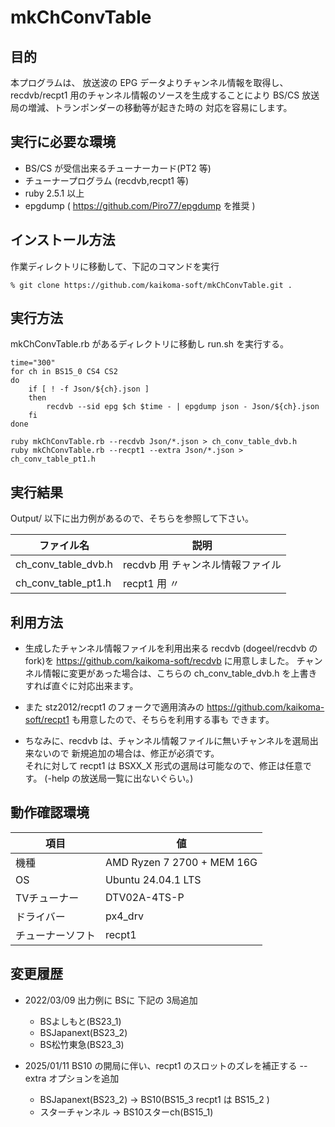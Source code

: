 # mkChConvTable

## 目的

本プログラムは、
放送波の EPG データよりチャンネル情報を取得し、
recdvb/recpt1 用のチャンネル情報のソースを生成することにより
 BS/CS 放送局の増減、トランポンダーの移動等が起きた時の
対応を容易にします。


## 実行に必要な環境

* BS/CS が受信出来るチューナーカード(PT2 等)
* チューナープログラム (recdvb,recpt1 等)
* ruby   2.5.1 以上
* epgdump ( https://github.com/Piro77/epgdump を推奨 )

## インストール方法

作業ディレクトリに移動して、下記のコマンドを実行

```
% git clone https://github.com/kaikoma-soft/mkChConvTable.git .
```

## 実行方法

mkChConvTable.rb があるディレクトリに移動し run.sh を実行する。
```
time="300"
for ch in BS15_0 CS4 CS2
do
    if [ ! -f Json/${ch}.json ]
    then
        recdvb --sid epg $ch $time - | epgdump json - Json/${ch}.json
    fi
done

ruby mkChConvTable.rb --recdvb Json/*.json > ch_conv_table_dvb.h
ruby mkChConvTable.rb --recpt1 --extra Json/*.json > ch_conv_table_pt1.h
```

## 実行結果

Output/ 以下に出力例があるので、そちらを参照して下さい。

|  ファイル名          |      説明       |
|----------------------|--------------------|
| ch_conv_table_dvb.h  | recdvb 用 チャンネル情報ファイル|
| ch_conv_table_pt1.h  | recpt1 用   〃  |
 

## 利用方法

* 生成したチャンネル情報ファイルを利用出来る recdvb (dogeel/recdvb のfork)を
  https://github.com/kaikoma-soft/recdvb に用意しました。
  チャンネル情報に変更があった場合は、こちらの ch_conv_table_dvb.h
  を上書きすれば直ぐに対応出来ます。

* また stz2012/recpt1 のフォークで適用済みの
  https://github.com/kaikoma-soft/recpt1 も用意したので、そちらを利用する事も
  できます。
  
* ちなみに、recdvb は、チャンネル情報ファイルに無いチャンネルを選局出来ないので
  新規追加の場合は、修正が必須です。<br>
  それに対して recpt1 は BSXX_X 形式の選局は可能なので、修正は任意です。
  (-help の放送局一覧に出ないぐらい。)

## 動作確認環境

|   項目       |       値            |
|--------------|---------------------|
| 機種         |  AMD Ryzen 7 2700 + MEM 16G |
| OS           |  Ubuntu 24.04.1 LTS |
| TVチューナー |  DTV02A-4TS-P
| ドライバー   |  px4_drv
| チューナーソフト |  recpt1


## 変更履歴
 * 2022/03/09 出力例に BSに 下記の 3局追加
   * BSよしもと(BS23_1)
   * BSJapanext(BS23_2)
   * BS松竹東急(BS23_3)

 * 2025/01/11
   BS10 の開局に伴い、recpt1 のスロットのズレを補正する --extra オプションを追加
   * BSJapanext(BS23_2) -> BS10(BS15_3 recpt1 は BS15_2 )
   * スターチャンネル   -> BS10スターch(BS15_1)

